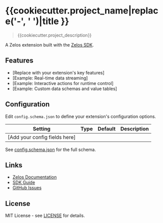 # {{cookiecutter.project_name|replace('-', ' ')|title }}

> {{cookiecutter.project_description}}

A Zelos extension built with the [Zelos SDK](https://docs.zeloscloud.io/sdk).

## Features

- [Replace with your extension's key features]
- [Example: Real-time data streaming]
- [Example: Interactive actions for runtime control]
- [Example: Custom data schemas and value tables]

## Configuration

Edit `config.schema.json` to define your extension's configuration options.

| Setting | Type | Default | Description |
|---------|------|---------|-------------|
| [Add your config fields here] | | | |

See [config.schema.json](config.schema.json) for the full schema.

## Links

- [Zelos Documentation](https://docs.zeloscloud.io)
- [SDK Guide](https://docs.zeloscloud.io/sdk)
- [GitHub Issues](https://github.com/{{cookiecutter.author_github_handle}}/{{cookiecutter.project_name}}/issues)

## License

MIT License - see [LICENSE](LICENSE) for details.

